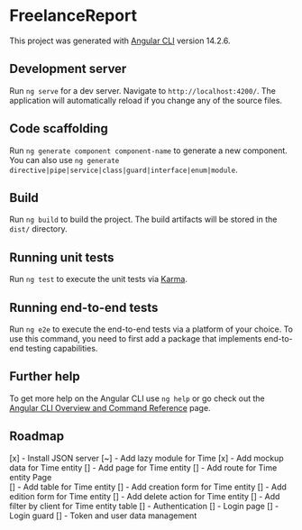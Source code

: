 # FreelanceReport

This project was generated with [Angular CLI](https://github.com/angular/angular-cli) version 14.2.6.

## Development server

Run `ng serve` for a dev server. Navigate to `http://localhost:4200/`. The application will automatically reload if you change any of the source files.

## Code scaffolding

Run `ng generate component component-name` to generate a new component. You can also use `ng generate directive|pipe|service|class|guard|interface|enum|module`.

## Build

Run `ng build` to build the project. The build artifacts will be stored in the `dist/` directory.

## Running unit tests

Run `ng test` to execute the unit tests via [Karma](https://karma-runner.github.io).

## Running end-to-end tests

Run `ng e2e` to execute the end-to-end tests via a platform of your choice. To use this command, you need to first add a package that implements end-to-end testing capabilities.

## Further help

To get more help on the Angular CLI use `ng help` or go check out the [Angular CLI Overview and Command Reference](https://angular.io/cli) page.



## Roadmap
[x] - Install JSON server
[~] - Add lazy module for Time
    [x] - Add mockup data for Time entity
    [] - Add page for Time entity
    [] - Add route for Time entity Page    
    [] - Add table for Time entity
    [] - Add creation form for Time entity
    [] - Add edition form for Time entity
    [] - Add delete action for Time entity
    [] - Add filter by client for Time entity table
[] - Authentication
    [] - Login page
    [] - Login guard
    [] - Token and user data management
